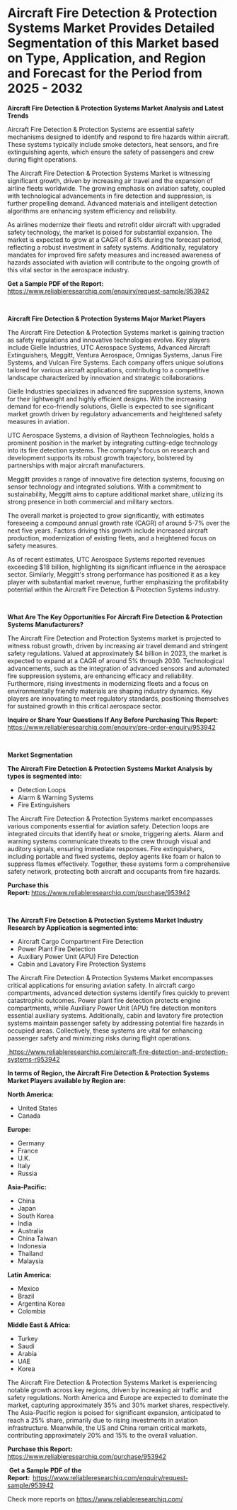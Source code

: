<p><h1>Aircraft Fire Detection & Protection Systems Market Provides Detailed Segmentation of this Market based on Type, Application, and Region and Forecast for the Period from 2025 - 2032</h1></p><p><strong>Aircraft Fire Detection & Protection Systems Market Analysis and Latest Trends</strong></p>
<p><p>Aircraft Fire Detection & Protection Systems are essential safety mechanisms designed to identify and respond to fire hazards within aircraft. These systems typically include smoke detectors, heat sensors, and fire extinguishing agents, which ensure the safety of passengers and crew during flight operations. </p><p>The Aircraft Fire Detection & Protection Systems Market is witnessing significant growth, driven by increasing air travel and the expansion of airline fleets worldwide. The growing emphasis on aviation safety, coupled with technological advancements in fire detection and suppression, is further propelling demand. Advanced materials and intelligent detection algorithms are enhancing system efficiency and reliability.</p><p>As airlines modernize their fleets and retrofit older aircraft with upgraded safety technology, the market is poised for substantial expansion. The market is expected to grow at a CAGR of 8.6% during the forecast period, reflecting a robust investment in safety systems. Additionally, regulatory mandates for improved fire safety measures and increased awareness of hazards associated with aviation will contribute to the ongoing growth of this vital sector in the aerospace industry.</p></p>
<p><strong>Get a Sample PDF of the Report:&nbsp;</strong> <a href="https://www.reliableresearchiq.com/enquiry/request-sample/953942?utm_campaign=3356&utm_medium=2&utm_source=Github&utm_content=ia&utm_term=07032025&utm_id=aircraft-fire-detection-protection-systems">https://www.reliableresearchiq.com/enquiry/request-sample/953942</a></p>
<p>&nbsp;</p>
<p><strong>Aircraft Fire Detection & Protection Systems Major Market Players</strong></p>
<p><p>The Aircraft Fire Detection & Protection Systems market is gaining traction as safety regulations and innovative technologies evolve. Key players include Gielle Industries, UTC Aerospace Systems, Advanced Aircraft Extinguishers, Meggitt, Ventura Aerospace, Omnigas Systems, Janus Fire Systems, and Vulcan Fire Systems. Each company offers unique solutions tailored for various aircraft applications, contributing to a competitive landscape characterized by innovation and strategic collaborations.</p><p>Gielle Industries specializes in advanced fire suppression systems, known for their lightweight and highly efficient designs. With the increasing demand for eco-friendly solutions, Gielle is expected to see significant market growth driven by regulatory advancements and heightened safety measures in aviation.</p><p>UTC Aerospace Systems, a division of Raytheon Technologies, holds a prominent position in the market by integrating cutting-edge technology into its fire detection systems. The company's focus on research and development supports its robust growth trajectory, bolstered by partnerships with major aircraft manufacturers.</p><p>Meggitt provides a range of innovative fire detection systems, focusing on sensor technology and integrated solutions. With a commitment to sustainability, Meggitt aims to capture additional market share, utilizing its strong presence in both commercial and military sectors.</p><p>The overall market is projected to grow significantly, with estimates foreseeing a compound annual growth rate (CAGR) of around 5-7% over the next five years. Factors driving this growth include increased aircraft production, modernization of existing fleets, and a heightened focus on safety measures.</p><p>As of recent estimates, UTC Aerospace Systems reported revenues exceeding $18 billion, highlighting its significant influence in the aerospace sector. Similarly, Meggitt's strong performance has positioned it as a key player with substantial market revenue, further emphasizing the profitability potential within the Aircraft Fire Detection & Protection Systems industry.</p></p>
<p>&nbsp;</p>
<p><strong>What Are The Key Opportunities For Aircraft Fire Detection & Protection Systems Manufacturers?</strong></p>
<p><p>The Aircraft Fire Detection and Protection Systems market is projected to witness robust growth, driven by increasing air travel demand and stringent safety regulations. Valued at approximately $4 billion in 2023, the market is expected to expand at a CAGR of around 5% through 2030. Technological advancements, such as the integration of advanced sensors and automated fire suppression systems, are enhancing efficacy and reliability. Furthermore, rising investments in modernizing fleets and a focus on environmentally friendly materials are shaping industry dynamics. Key players are innovating to meet regulatory standards, positioning themselves for sustained growth in this critical aerospace sector.</p></p>
<p><strong>Inquire or Share Your Questions If Any Before Purchasing This Report:</strong> <a href="https://www.reliableresearchiq.com/enquiry/pre-order-enquiry/953942?utm_campaign=3356&utm_medium=2&utm_source=Github&utm_content=ia&utm_term=07032025&utm_id=aircraft-fire-detection-protection-systems">https://www.reliableresearchiq.com/enquiry/pre-order-enquiry/953942</a></p>
<p>&nbsp;</p>
<p><strong>Market Segmentation</strong></p>
<p><strong>The Aircraft Fire Detection & Protection Systems Market Analysis by types is segmented into:</strong></p>
<p><ul><li>Detection Loops</li><li>Alarm & Warning Systems</li><li>Fire Extinguishers</li></ul></p>
<p><p>The Aircraft Fire Detection & Protection Systems market encompasses various components essential for aviation safety. Detection loops are integrated circuits that identify heat or smoke, triggering alerts. Alarm and warning systems communicate threats to the crew through visual and auditory signals, ensuring immediate responses. Fire extinguishers, including portable and fixed systems, deploy agents like foam or halon to suppress flames effectively. Together, these systems form a comprehensive safety network, protecting both aircraft and occupants from fire hazards.</p></p>
<p><strong>Purchase this Report:&nbsp;</strong><a href="https://www.reliableresearchiq.com/purchase/953942?utm_campaign=3356&utm_medium=2&utm_source=Github&utm_content=ia&utm_term=07032025&utm_id=aircraft-fire-detection-protection-systems">https://www.reliableresearchiq.com/purchase/953942</a></p>
<p>&nbsp;</p>
<p><strong>The Aircraft Fire Detection & Protection Systems Market Industry Research by Application is segmented into:</strong></p>
<p><ul><li>Aircraft Cargo Compartment Fire Detection</li><li>Power Plant Fire Detection</li><li>Auxiliary Power Unit (APU) Fire Detection</li><li>Cabin and Lavatory Fire Protection Systems</li></ul></p>
<p><p>The Aircraft Fire Detection & Protection Systems Market encompasses critical applications for ensuring aviation safety. In aircraft cargo compartments, advanced detection systems identify fires quickly to prevent catastrophic outcomes. Power plant fire detection protects engine compartments, while Auxiliary Power Unit (APU) fire detection monitors essential auxiliary systems. Additionally, cabin and lavatory fire protection systems maintain passenger safety by addressing potential fire hazards in occupied areas. Collectively, these systems are vital for enhancing passenger safety and minimizing risks during flight operations.</p></p>
<p><a href="https://www.reliableresearchiq.com/aircraft-fire-detection-and-protection-systems-r953942?utm_campaign=3356&utm_medium=2&utm_source=Github&utm_content=ia&utm_term=07032025&utm_id=aircraft-fire-detection-protection-systems">&nbsp;https://www.reliableresearchiq.com/aircraft-fire-detection-and-protection-systems-r953942</a></p>
<p><strong>In terms of Region, the Aircraft Fire Detection & Protection Systems Market Players available by Region are:</strong></p>
<p>
    <p> <strong> North America: </strong>
        <ul>
            <li>United States</li>
            <li>Canada</li>
        </ul>
        </p> 
    <p> <strong> Europe: </strong>
        <ul>
            <li>Germany</li>
            <li>France</li>
            <li>U.K.</li>
            <li>Italy</li>
            <li>Russia</li>
        </ul>
        </p> 
    <p> <strong> Asia-Pacific: </strong>
        <ul>
            <li>China</li>
            <li>Japan</li>
            <li>South Korea</li>
            <li>India</li>
            <li>Australia</li>
            <li>China Taiwan</li>
            <li>Indonesia</li>
            <li>Thailand</li>
            <li>Malaysia</li>
        </ul>
        </p> 
    <p> <strong> Latin America: </strong>
        <ul>
            <li>Mexico</li>
            <li>Brazil</li>
            <li>Argentina Korea</li>
            <li>Colombia</li>
        </ul>
        </p> 
    <p> <strong> Middle East & Africa: </strong>
        <ul>
            <li>Turkey</li>
            <li>Saudi</li>
            <li>Arabia</li>
            <li>UAE</li>
            <li>Korea</li>
        </ul>
    </p>
    </p>
<p><p>The Aircraft Fire Detection & Protection Systems Market is experiencing notable growth across key regions, driven by increasing air traffic and safety regulations. North America and Europe are expected to dominate the market, capturing approximately 35% and 30% market shares, respectively. The Asia-Pacific region is poised for significant expansion, anticipated to reach a 25% share, primarily due to rising investments in aviation infrastructure. Meanwhile, the US and China remain critical markets, contributing approximately 20% and 15% to the overall valuation.</p></p>
<p><strong>Purchase this Report: </strong><a href="https://www.reliableresearchiq.com/purchase/953942?utm_campaign=3356&utm_medium=2&utm_source=Github&utm_content=ia&utm_term=07032025&utm_id=aircraft-fire-detection-protection-systems">https://www.reliableresearchiq.com/purchase/953942</a></p>
<p>&nbsp;<strong>Get a Sample PDF of the Report:&nbsp;&nbsp;</strong><a href="https://www.reliableresearchiq.com/enquiry/request-sample/953942?utm_campaign=3356&utm_medium=2&utm_source=Github&utm_content=ia&utm_term=07032025&utm_id=aircraft-fire-detection-protection-systems">https://www.reliableresearchiq.com/enquiry/request-sample/953942</a></p>
<p><strong></strong></p>
<p>Check more reports on <a href="https://www.reliableresearchiq.com/?utm_campaign=3356&utm_medium=2&utm_source=Github&utm_content=ia&utm_term=07032025&utm_id=aircraft-fire-detection-protection-systems">https://www.reliableresearchiq.com/</a></p>